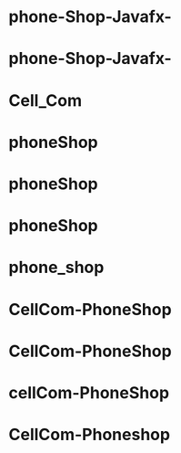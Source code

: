 # phone-Shop-Javafx-
# phone-Shop-Javafx-
# Cell_Com
# phoneShop
# phoneShop
# phoneShop
# phone_shop
# CellCom-PhoneShop
# CellCom-PhoneShop
# cellCom-PhoneShop
# CellCom-Phoneshop
